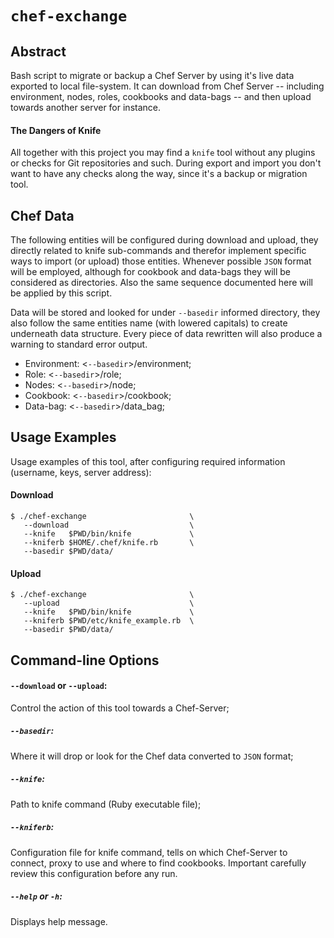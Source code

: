 # `chef-exchange`

## Abstract

Bash script to migrate or backup a Chef Server by using it's live data
exported to local file-system. It can download from Chef Server -- including
environment, nodes, roles, cookbooks and data-bags -- and then upload towards
another server for instance.

#### The Dangers of Knife

All together with this project you may find a `knife` tool without any
plugins or checks for Git repositories and such. During export and import you
don't want to have any checks along the way, since it's a backup or migration
tool.

## Chef Data

The following entities will be configured during download and upload, they
directly related to knife sub-commands and therefor implement specific ways to
import (or upload) those entities. Whenever possible `JSON` format will be
employed, although for cookbook and data-bags they will be considered as
directories. Also the same sequence documented here will be applied by this
script.

Data will be stored and looked for under `--basedir` informed directory, they
also follow the same entities name (with lowered capitals) to create
underneath data structure. Every piece of data rewritten will also produce a
warning to standard error output.

* Environment: <`--basedir`>/environment;
* Role: <`--basedir`>/role;
* Nodes: <`--basedir`>/node;
* Cookbook: <`--basedir`>/cookbook;
* Data-bag: <`--basedir`>/data_bag;

## Usage Examples

Usage examples of this tool, after configuring required information (username,
keys, server address):

#### Download

    $ ./chef-exchange                       \
       --download                           \
       --knife   $PWD/bin/knife             \
       --kniferb $HOME/.chef/knife.rb       \
       --basedir $PWD/data/

#### Upload

    $ ./chef-exchange                       \
       --upload                             \
       --knife   $PWD/bin/knife             \
       --kniferb $PWD/etc/knife_example.rb  \
       --basedir $PWD/data/

## Command-line Options

#### `--download` or `--upload`:

Control the action of this tool towards a Chef-Server;

##### `--basedir`:

Where it will drop or look for the Chef data converted to `JSON` format;

##### `--knife`:

Path to knife command (Ruby executable file);

##### `--kniferb`:

Configuration file for knife command, tells on which Chef-Server to connect,
proxy to use and where to find cookbooks. Important carefully review this
configuration before any run.

##### `--help` or `-h`:

Displays help message.
